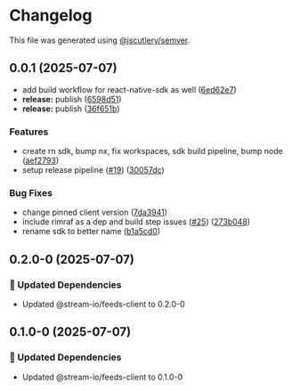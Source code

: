# Changelog

This file was generated using [@jscutlery/semver](https://github.com/jscutlery/semver).

## 0.0.1 (2025-07-07)


* add build workflow for react-native-sdk as well ([6ed62e7](https://github.com/GetStream/stream-feeds-js/commit/6ed62e7c1d3893caba3da060a63587ca52abdb13))
* **release:** publish ([6598d51](https://github.com/GetStream/stream-feeds-js/commit/6598d510df16fb16bce0576e6445259dfd7ee9e7))
* **release:** publish ([36f651b](https://github.com/GetStream/stream-feeds-js/commit/36f651bb1c0d472f647bedcb94cd18b51a535ffe))


### Features

* create rn sdk, bump nx, fix workspaces, sdk build pipeline, bump node ([aef2793](https://github.com/GetStream/stream-feeds-js/commit/aef27937f9022f55d44537ba780eec29404f7eb5))
* setup release pipeline ([#19](https://github.com/GetStream/stream-feeds-js/issues/19)) ([30057dc](https://github.com/GetStream/stream-feeds-js/commit/30057dc12cfe355c6fa774675aae5ce30a23f902))


### Bug Fixes

* change pinned client version ([7da3941](https://github.com/GetStream/stream-feeds-js/commit/7da394122febfb5e8bd7c0b4e33d3f1b4b1e3448))
* include rimraf as a dep and build step issues ([#25](https://github.com/GetStream/stream-feeds-js/issues/25)) ([273b048](https://github.com/GetStream/stream-feeds-js/commit/273b048af34771639bd061e0c12fc75816e355ba))
* rename sdk to better name ([b1a5cd0](https://github.com/GetStream/stream-feeds-js/commit/b1a5cd0b59a243e6711e0b876bfec5a949536ffc))

## 0.2.0-0 (2025-07-07)

### 🧱 Updated Dependencies

- Updated @stream-io/feeds-client to 0.2.0-0

## 0.1.0-0 (2025-07-07)

### 🧱 Updated Dependencies

- Updated @stream-io/feeds-client to 0.1.0-0